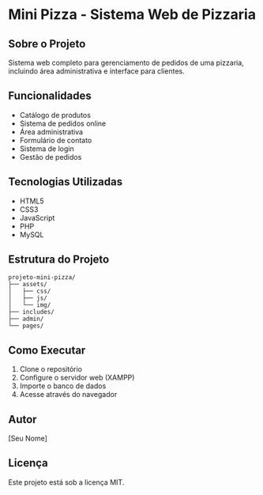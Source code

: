 # Mini Pizza - Sistema Web de Pizzaria

## Sobre o Projeto
Sistema web completo para gerenciamento de pedidos de uma pizzaria, incluindo área administrativa e interface para clientes.

## Funcionalidades
- Catálogo de produtos
- Sistema de pedidos online
- Área administrativa
- Formulário de contato
- Sistema de login
- Gestão de pedidos

## Tecnologias Utilizadas
- HTML5
- CSS3
- JavaScript
- PHP
- MySQL

## Estrutura do Projeto
```
projeto-mini-pizza/
├── assets/
│   ├── css/
│   ├── js/
│   └── img/
├── includes/
├── admin/
└── pages/
```

## Como Executar
1. Clone o repositório
2. Configure o servidor web (XAMPP)
3. Importe o banco de dados
4. Acesse através do navegador

## Autor
[Seu Nome]

## Licença
Este projeto está sob a licença MIT.

